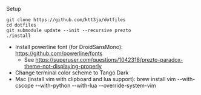 Setup

```
git clone https://github.com/ktt3ja/dotfiles
cd dotfiles
git submodule update --init --recursive prezto
./install
```

- Install powerline font (for DroidSansMono): https://github.com/powerline/fonts
  - See https://superuser.com/questions/1042318/prezto-paradox-theme-not-displaying-properly
- Change terminal color scheme to Tango Dark
- Mac (install vim with clipboard and lua support): brew install vim --with-cscope --with-python --with-lua --override-system-vim

